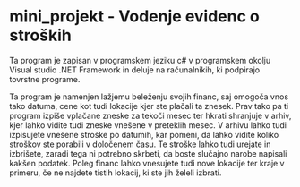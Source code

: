 # mini_projekt - Vodenje evidenc o stroških
Ta program je zapisan v programskem jeziku c# v programskem okolju Visual studio .NET Framework in deluje na računalnikih, ki podpirajo tovrstne programe.

Ta program je namenjen lažjemu beleženju svojih financ, saj omogoča vnos tako datuma, cene kot tudi lokacije kjer ste plačali ta znesek.
Prav tako pa ti program izpiše vplačane zneske za tekoči mesec ter hkrati shranjuje v arhiv, kjer lahko vidite tudi zneske vnešene v preteklih mesec.
V arhivu lahko tudi izpisujete vnešene stroške po datumih, kar pomeni, da lahko vidite koliko stroškov ste porabili v določenem času.
Te stroške lahko tudi urejate in izbrišete, zaradi tega ni potrebno skrbeti, da boste slučajno narobe napisali kakšen podatek.
Poleg financ lahko vnesujete tudi nove lokacije ter kraje v  primeru, če ne najdete tistih lokacij, ki ste jih želeli izbrati.
